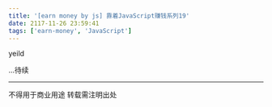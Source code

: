 ```yaml
---
title: '[earn money by js] 靠着JavaScript赚钱系列19'
date: 2117-11-26 23:59:41
tags: ['earn-money', 'JavaScript']
---
```

yeild

...待续

----------------
不得用于商业用途 转载需注明出处

